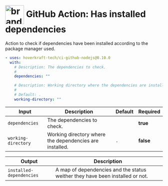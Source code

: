 <!-- start title -->

# <img src=".github/ghadocs/branding.svg" width="60px" align="center" alt="branding<icon:settings color:gray-dark>" /> GitHub Action: Has installed dependencies

<!-- end title -->
<!-- start description -->

Action to check if dependencies have been installed according to the package manager used.

<!-- end description -->
<!-- start contents -->
<!-- end contents -->
<!-- start usage -->

```yaml
- uses: hoverkraft-tech/ci-github-nodejs@0.10.0
  with:
    # Description: The dependencies to check.
    #
    dependencies: ""

    # Description: Working directory where the dependencies are installed.
    #
    # Default: .
    working-directory: ""
```

<!-- end usage -->
<!-- start inputs -->

| **Input**                      | **Description**                                         | **Default**    | **Required** |
| ------------------------------ | ------------------------------------------------------- | -------------- | ------------ |
| <code>dependencies</code>      | The dependencies to check.                              |                | **true**     |
| <code>working-directory</code> | Working directory where the dependencies are installed. | <code>.</code> | **false**    |

<!-- end inputs -->
<!-- start outputs -->

| **Output**                          | **Description**                                                               |
| ----------------------------------- | ----------------------------------------------------------------------------- |
| <code>installed-dependencies</code> | A map of dependencies and the status weither they have been installed or not. |

<!-- end outputs -->
<!-- start [.github/ghadocs/examples/] -->
<!-- end [.github/ghadocs/examples/] -->
